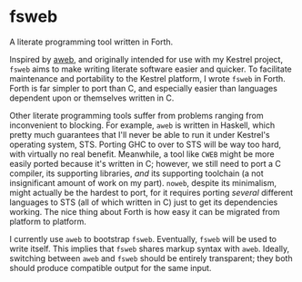 fsweb
=====

A literate programming tool written in Forth.

Inspired by [aweb](https://github.com/agl/aweb),
and originally intended for use with my Kestrel project,
`fsweb` aims to make writing literate software easier and quicker.
To facilitate maintenance and portability to the Kestrel platform,
I wrote `fsweb` in Forth.
Forth is far simpler to port than C,
and especially easier than languages dependent upon or themselves written in C.

Other literate programming tools suffer from problems ranging from inconvenient to blocking.
For example,
`aweb` is written in Haskell,
which pretty much guarantees that
I'll never be able to run it under Kestrel's operating system, STS.
Porting GHC to over to STS will be way too hard,
with virtually no real benefit.
Meanwhile, a tool like `CWEB` might be more easily ported because it's written in C;
however, we still need to port a C compiler, its supporting libraries, _and_
its supporting toolchain (a not insignificant amount of work on my part).
`noweb`, despite its minimalism, might actually be the hardest to port,
for it requires porting _several_ different languages to STS
(all of which written in C)
just to get its dependencies working.
The nice thing about Forth is how easy it can be migrated from platform to platform.

I currently use `aweb` to bootstrap `fsweb`.
Eventually, `fsweb` will be used to write itself.
This implies that `fsweb` shares markup syntax with `aweb`.
Ideally, switching between `aweb` and `fsweb` should be entirely transparent;
they both should produce compatible output for the same input.
